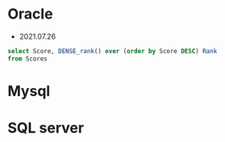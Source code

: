 # Oracle

- 2021.07.26

```sql
select Score, DENSE_rank() over (order by Score DESC) Rank 
from Scores
```


# Mysql

# SQL server